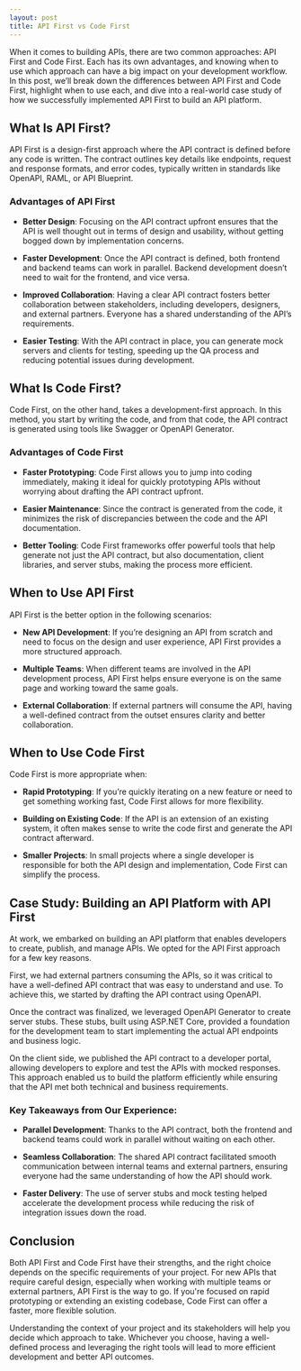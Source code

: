 ```yaml
---
layout: post
title: API First vs Code First
---
```


When it comes to building APIs, there are two common approaches: API First and Code First. Each has its own advantages, and knowing when to use which approach can have a big impact on your development workflow. In this post, we’ll break down the differences between API First and Code First, highlight when to use each, and dive into a real-world case study of how we successfully implemented API First to build an API platform.

## What Is API First?

API First is a design-first approach where the API contract is defined before any code is written. The contract outlines key details like endpoints, request and response formats, and error codes, typically written in standards like OpenAPI, RAML, or API Blueprint.

### Advantages of API First

- **Better Design**: Focusing on the API contract upfront ensures that the API is well thought out in terms of design and usability, without getting bogged down by implementation concerns.
  
- **Faster Development**: Once the API contract is defined, both frontend and backend teams can work in parallel. Backend development doesn’t need to wait for the frontend, and vice versa.

- **Improved Collaboration**: Having a clear API contract fosters better collaboration between stakeholders, including developers, designers, and external partners. Everyone has a shared understanding of the API’s requirements.

- **Easier Testing**: With the API contract in place, you can generate mock servers and clients for testing, speeding up the QA process and reducing potential issues during development.

## What Is Code First?

Code First, on the other hand, takes a development-first approach. In this method, you start by writing the code, and from that code, the API contract is generated using tools like Swagger or OpenAPI Generator.

### Advantages of Code First

- **Faster Prototyping**: Code First allows you to jump into coding immediately, making it ideal for quickly prototyping APIs without worrying about drafting the API contract upfront.
  
- **Easier Maintenance**: Since the contract is generated from the code, it minimizes the risk of discrepancies between the code and the API documentation.

- **Better Tooling**: Code First frameworks offer powerful tools that help generate not just the API contract, but also documentation, client libraries, and server stubs, making the process more efficient.

## When to Use API First

API First is the better option in the following scenarios:

- **New API Development**: If you’re designing an API from scratch and need to focus on the design and user experience, API First provides a more structured approach.
  
- **Multiple Teams**: When different teams are involved in the API development process, API First helps ensure everyone is on the same page and working toward the same goals.
  
- **External Collaboration**: If external partners will consume the API, having a well-defined contract from the outset ensures clarity and better collaboration.

## When to Use Code First

Code First is more appropriate when:

- **Rapid Prototyping**: If you’re quickly iterating on a new feature or need to get something working fast, Code First allows for more flexibility.
  
- **Building on Existing Code**: If the API is an extension of an existing system, it often makes sense to write the code first and generate the API contract afterward.

- **Smaller Projects**: In small projects where a single developer is responsible for both the API design and implementation, Code First can simplify the process.

## Case Study: Building an API Platform with API First

At work, we embarked on building an API platform that enables developers to create, publish, and manage APIs. We opted for the API First approach for a few key reasons.

First, we had external partners consuming the APIs, so it was critical to have a well-defined API contract that was easy to understand and use. To achieve this, we started by drafting the API contract using OpenAPI.

Once the contract was finalized, we leveraged OpenAPI Generator to create server stubs. These stubs, built using ASP.NET Core, provided a foundation for the development team to start implementing the actual API endpoints and business logic.

On the client side, we published the API contract to a developer portal, allowing developers to explore and test the APIs with mocked responses. This approach enabled us to build the platform efficiently while ensuring that the API met both technical and business requirements.

### Key Takeaways from Our Experience:

- **Parallel Development**: Thanks to the API contract, both the frontend and backend teams could work in parallel without waiting on each other.
  
- **Seamless Collaboration**: The shared API contract facilitated smooth communication between internal teams and external partners, ensuring everyone had the same understanding of how the API should work.
  
- **Faster Delivery**: The use of server stubs and mock testing helped accelerate the development process while reducing the risk of integration issues down the road.

## Conclusion

Both API First and Code First have their strengths, and the right choice depends on the specific requirements of your project. For new APIs that require careful design, especially when working with multiple teams or external partners, API First is the way to go. If you're focused on rapid prototyping or extending an existing codebase, Code First can offer a faster, more flexible solution.

Understanding the context of your project and its stakeholders will help you decide which approach to take. Whichever you choose, having a well-defined process and leveraging the right tools will lead to more efficient development and better API outcomes.